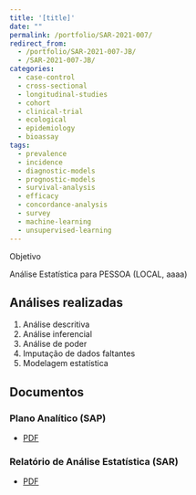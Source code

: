 ```yaml
---
title: '[title]'
date: ""
permalink: /portfolio/SAR-2021-007/
redirect_from:
  - /portfolio/SAR-2021-007-JB/
  - /SAR-2021-007-JB/
categories:
  - case-control
  - cross-sectional
  - longitudinal-studies
  - cohort
  - clinical-trial
  - ecological
  - epidemiology
  - bioassay
tags:
  - prevalence
  - incidence
  - diagnostic-models
  - prognostic-models
  - survival-analysis
  - efficacy
  - concordance-analysis
  - survey
  - machine-learning
  - unsupervised-learning
---
```


Objetivo

Análise Estatística para PESSOA (LOCAL, aaaa)

## Análises realizadas

1. Análise descritiva
1. Análise inferencial
1. Análise de poder
1. Imputação de dados faltantes
1. Modelagem estatística

## Documentos

### Plano Analítico (SAP)

- [PDF][sap]

### Relatório de Análise Estatística (SAR)

- [PDF][sar]

<!-- ## Análises associadas -->

<!-- Esta análise é parte de um projeto maior e é suportada por outras análises, disponíveis abaixo. -->

<!-- **[assoc_title]** -->

<!-- <[assoc_link]> -->

<!-- --- -->

[sap]: /files/SAP-2021-007-JB-v01.pdf
[sar]: /files/SAR-2021-007-JB-v01.pdf
